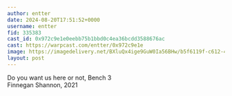 ```yaml
---
author: entter
date: 2024-08-20T17:51:52+0000
username: entter
fid: 335383
cast_id: 0x972c9e1e0eebb75b1bbd0c4ea36bcdd3588676ac
cast: https://warpcast.com/entter/0x972c9e1e
image: https://imagedelivery.net/BXluQx4ige9GuW0Ia56BHw/b5f6119f-c612-42b6-0378-d72914228900/original
layout: post
---
```

Do you want us here or not, Bench 3   
Finnegan Shannon, 2021  

<img src='https://imagedelivery.net/BXluQx4ige9GuW0Ia56BHw/b5f6119f-c612-42b6-0378-d72914228900/original' alt='' referrerpolicy='no-referrer'/>